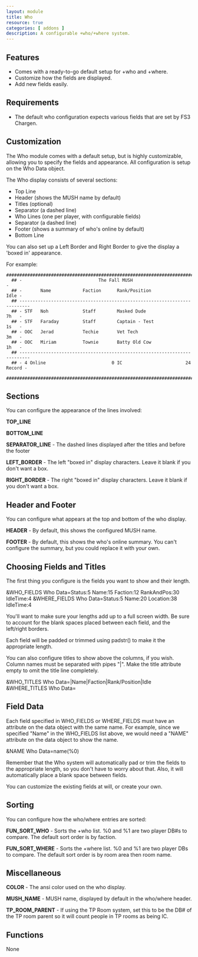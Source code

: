 ```yaml
---
layout: module
title: Who
resource: true
categories: [ addons ]
description: A configurable +who/+where system.
---
```


## Features 
* Comes with a ready-to-go default setup for +who and +where.
* Customize how the fields are displayed.
* Add new fields easily.
 
## Requirements 
* The default who configuration expects various fields that are set by FS3 Chargen.

## Customization

The Who module comes with a default setup, but is highly customizable, allowing you to specify the fields and appearance.    All configuration is setup on the Who Data object.

The Who display consists of several sections:

* Top Line 
* Header (shows the MUSH name by default)
* Titles (optional)
* Separator (a dashed line)
* Who Lines (one per player, with configurable fields)
* Separator (a dashed line)
* Footer (shows a summary of who's online by default)
* Bottom Line

You can also set up a Left Border and Right Border to give the display a 'boxed in' appearance.

For example:

  

    ########################################################################## 
      ## -                             The Fall MUSH                              -
      ## -       Name            Faction      Rank/Position                  Idle -
      ## --------------------------------------------------------------------------
      ## - STF   Noh             Staff        Masked Dude                    7h   - 
      ## - STF   Faraday         Staff        Captain - Test                 1s   - 
      ## - OOC   Jerad           Techie       Vet Tech                       3m   - 
      ## - OOC   Miriam          Townie       Batty Old Cow                  1h   -
      ## --------------------------------------------------------------------------
      ## - 4 Online                         0 IC                        24 Record -
      ##########################################################################


## Sections

You can configure the appearance of the lines involved:

**TOP_LINE**

**BOTTOM_LINE**

**SEPARATOR_LINE** - The dashed lines displayed after the titles and before the footer

**LEFT_BORDER** - The left "boxed in" display characters.  Leave it blank if you don't want a box.

**RIGHT_BORDER** - The right "boxed in" display characters.  Leave it blank if you don't want a box.

## Header and Footer

You can configure what appears at the top and bottom of the who display.

**HEADER** - By default, this shows the configured MUSH name.

**FOOTER** - By default, this shows the who's online summary.  You can't configure the summary, but you could replace it with your own.

## Choosing Fields and Titles

The first thing you configure is the fields you want to show and their length. 

 &WHO_FIELDS Who Data=Status:5 Name:15 Faction:12 RankAndPos:30 IdleTime:4
 &WHERE_FIELDS Who Data=Status:5 Name:20 Location:38 IdleTime:4

You'll want to make sure your lengths add up to a full screen width.  Be sure to account for the blank spaces placed between each field, and the left/right borders.

Each field will be padded or trimmed using padstr() to make it the appropriate length.

You can also configure titles to show above the columns, if you wish.   Column names must be separated with pipes "|".  Make the title attribute empty to omit the title line completely.

   &WHO_TITLES Who Data=|Name|Faction|Rank/Position|Idle
   &WHERE_TITLES Who Data=

## Field Data

Each field specified in WHO_FIELDS or WHERE_FIELDS must have an attribute on the data object with the same name.  For example, since we specified "Name" in the WHO_FIELDS list above, we would need a "NAME" attribute on the data object to show the name.

   &NAME Who Data=name(%0)

Remember that the Who system will automatically pad or trim the fields to the appropriate length, so you don't have to worry about that.  Also, it will automatically place a blank space between fields.

You can customize the existing fields at will, or create your own.

## Sorting

You can configure how the who/where entries are sorted:

**FUN_SORT_WHO** - Sorts the +who list.  %0 and %1 are two player DB#s to compare.  The default sort order is by faction.

**FUN_SORT_WHERE** - Sorts the +where list.  %0 and %1 are two player DBs to compare.  The default sort order is by room area then room name.

## Miscellaneous

**COLOR** - The ansi color used on the who display.

**MUSH_NAME** - MUSH name, displayed by default in the who/where header.

**TP_ROOM_PARENT** - If using the TP Room system, set this to be the DB# of the TP room parent so it will count people in TP rooms as being IC.

## Functions
None
